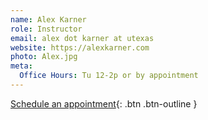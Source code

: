 ```yaml
---
name: Alex Karner
role: Instructor
email: alex dot karner at utexas
website: https://alexkarner.com
photo: Alex.jpg
meta:
  Office Hours: Tu 12-2p or by appointment
---
```


[Schedule an appointment](https://calendly.com/akarner/15min){: .btn .btn-outline }

